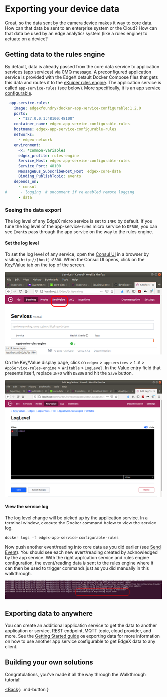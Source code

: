 # Exporting your device data

Great, so the data sent by the camera device makes it way to core data.
How can that data be sent to an enterprise system or the Cloud? How can
that data be used by an edge analytics system (like a rules engine) to actuate on a device?

## Getting data to the rules engine

By default, data is already passed from the core data service to application services (app services) via 0MQ message.  A preconfigured application service is provided with the EdgeX default Docker Compose files that gets this data and routes it to the [eKuiper rules engine](../microservices/support/eKuiper/Ch-eKuiper.md).  The application service is called `app-service-rules` (see below).  More specifically, it is an [app service configurable](../microservices/application/AppServiceConfigurable.md).

``` yaml
  app-service-rules:
    image: edgexfoundry/docker-app-service-configurable:1.2.0
    ports:
      - "127.0.0.1:48100:48100"
    container_name: edgex-app-service-configurable-rules
    hostname: edgex-app-service-configurable-rules
    networks:
      - edgex-network
    environment:
      <<: *common-variables
      edgex_profile: rules-engine
      Service_Host: edgex-app-service-configurable-rules
      Service_Port: 48100
      MessageBus_SubscribeHost_Host: edgex-core-data
      Binding_PublishTopic: events
    depends_on:
      - consul
#      - logging  # uncomment if re-enabled remote logging
      - data
```

### Seeing the data export

The log level of any EdgeX micro service is set to `INFO` by default.  If you tune the log level of the app-service-rules micro service to `DEBUG`, you can see `Event`s pass through the app service on the way to the rules engine.

#### Set the log level

To set the log level of any service, open the [Consul UI](../microservices/configuration/ConfigurationAndRegistry.md#web-user-interface) in a browser by visiting `http://[host]:8500`.  When the Consul UI opens, click on the Key/Value tab on the top of the screen.

![image](EdgeX_WalkthroughConsulKeyValue.png)

On the Key/Value display page, click on `edgex` > `appservices` > `1.0` > `AppService-rules-engine` > `Writable` > `LogLevel`.  In the Value entry field that presents itself, replace `INFO` with `DEBUG` and hit the `Save` button.

![image](EdgeX_WalkthroughConsulSetLogLevel.png)

#### View the service log

The log level change will be picked up by the application service.  In a terminal window, execute the Docker command below to view the service log.

``` shell
docker logs -f edgex-app-service-configurable-rules
```

Now push another event/reading into core data as you did earlier (see [Send Event](./Ch-WalkthroughReading.md#walkthrough-send-event)).  You should see each new event/reading created by acknowledged by the app service.  With the right application service and rules engine configuration, the event/reading data is sent to the rules engine where it can then be used to trigger commands just as you did manually in this walkthrough.

![image](EdgeX_WalkthroughAppServiceLog.png)


## Exporting data to anywhere

You can create an additional application service to get the data to another application or service, REST endpoint, MQTT topic, cloud provider, and more.  See the [Getting Started guide](../getting-started/quick-start/index.md#exporting-data) on exporting data for more information on how to use another app service configurable to get EdgeX data to any client.


## Building your own solutions

Congratulations, you've made it all the way through the Walkthrough
tutorial!

[<Back](Ch-WalkthroughReading.md){: .md-button }

